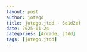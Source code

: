 ```yaml
---
layout: post
author: jotego
title: jotego.jtdd - 6d1d2ef
date: 2025-01-24
categories: [Arcade, jtdd]
tags: [jotego.jtdd]
---
```


